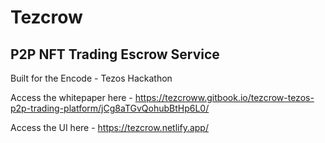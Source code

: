 # Tezcrow
## P2P NFT Trading Escrow Service

Built for the Encode - Tezos Hackathon

Access the whitepaper here - https://tezcroww.gitbook.io/tezcrow-tezos-p2p-trading-platform/jCg8aTGvQohubBtHp6L0/

Access the UI here - https://tezcrow.netlify.app/

